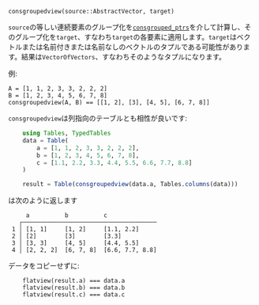 ```
consgroupedview(source::AbstractVector, target)
```

`source`の等しい連続要素のグループ化を[`consgrouped_ptrs`](@ref)を介して計算し、そのグループ化を`target`、すなわち`target`の各要素に適用します。`target`はベクトルまたは名前付きまたは名前なしのベクトルのタプルである可能性があります。結果は`VectorOfVectors`、すなわちそのようなタプルになります。

例:

```
A = [1, 1, 2, 3, 3, 2, 2, 2]
B = [1, 2, 3, 4, 5, 6, 7, 8]
consgroupedview(A, B) == [[1, 2], [3], [4, 5], [6, 7, 8]]
```

`consgroupedview`は列指向のテーブルとも相性が良いです:

```julia
    using Tables, TypedTables
    data = Table(
        a = [1, 1, 2, 3, 3, 2, 2, 2],
        b = [1, 2, 3, 4, 5, 6, 7, 8],
        c = [1.1, 2.2, 3.3, 4.4, 5.5, 6.6, 7.7, 8.8]
    )

    result = Table(consgroupedview(data.a, Tables.columns(data)))
```

は次のように返します

```
     a          b          c
   ┌──────────────────────────────────────
 1 │ [1, 1]     [1, 2]     [1.1, 2.2]
 2 │ [2]        [3]        [3.3]
 3 │ [3, 3]     [4, 5]     [4.4, 5.5]
 4 │ [2, 2, 2]  [6, 7, 8]  [6.6, 7.7, 8.8]
```

データをコピーせずに:

```
    flatview(result.a) === data.a
    flatview(result.b) === data.b
    flatview(result.c) === data.c
```
